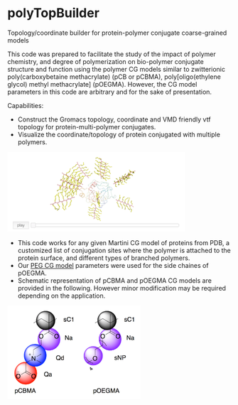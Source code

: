 # polyTopBuilder
Topology/coordinate builder for protein-polymer conjugate coarse-grained models

This code was prepared to facilitate the study of the impact of polymer chemistry, and degree of polymerization on bio-polymer conjugate structure and function using the polymer CG models similar to zwitterionic poly(carboxybetaine methacrylate) (pCB or pCBMA), poly[oligo(ethylene glycol) methyl methacrylate] (pOEGMA). However, the CG model parameters in this code are arbitrary and for the sake of presentation. 

Capabilities:
* Construct the Gromacs topology, coordinate and VMD friendly vtf topology for protein-multi-polymer conjugates.
* Visualize the coordinate/topology of protein conjugated with multiple polymers.

<img src="snapshot.png" width="400">

* This code works for any given Martini CG model of proteins from PDB, a customized list of conjugation sites where the polymer is attached to the protein surface, and different types of branched polymers. 
* Our [PEG CG model](https://github.com/farhadrgh/PEG_CG.git) parameters were used for the side chaines of pOEGMA.
* Schematic representation of pCBMA and pOEGMA CG models are provided in the following. However minor modification may be required depending on the application.

<img src="PCBMA_POEGMA.png" width="300">
